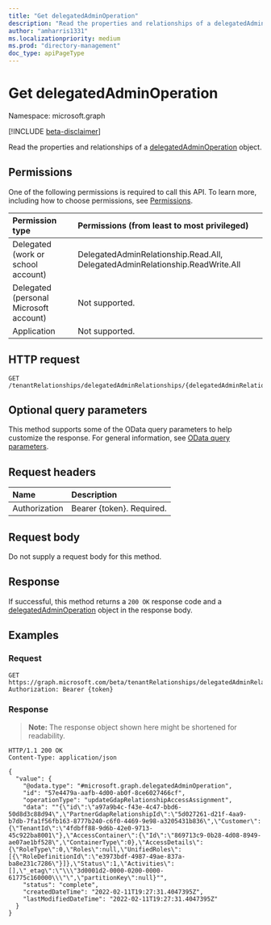 ```yaml
---
title: "Get delegatedAdminOperation"
description: "Read the properties and relationships of a delegatedAdminOperation object."
author: "amharris1331"
ms.localizationpriority: medium
ms.prod: "directory-management"
doc_type: apiPageType
---
```


# Get delegatedAdminOperation
Namespace: microsoft.graph

[!INCLUDE [beta-disclaimer](../../includes/beta-disclaimer.md)]

Read the properties and relationships of a [delegatedAdminOperation](../resources/delegatedadminoperation.md) object.

## Permissions
One of the following permissions is required to call this API. To learn more, including how to choose permissions, see [Permissions](/graph/permissions-reference).

|Permission type|Permissions (from least to most privileged)|
|:---|:---|
|Delegated (work or school account)| DelegatedAdminRelationship.Read.All, DelegatedAdminRelationship.ReadWrite.All |
|Delegated (personal Microsoft account)| Not supported. |
|Application| Not supported. |

## HTTP request

<!-- {
  "blockType": "ignored"
}
-->
``` http
GET /tenantRelationships/delegatedAdminRelationships/{delegatedAdminRelationshipId}/operations/{delegatedAdminOperationId}
```

## Optional query parameters
This method supports some of the OData query parameters to help customize the response. For general information, see [OData query parameters](/graph/query-parameters).

## Request headers
|Name|Description|
|:---|:---|
|Authorization|Bearer {token}. Required.|

## Request body
Do not supply a request body for this method.

## Response

If successful, this method returns a `200 OK` response code and a [delegatedAdminOperation](../resources/delegatedadminoperation.md) object in the response body.

## Examples

### Request
<!-- {
  "blockType": "request",
  "name": "get_delegatedadminoperation"
}
-->
``` http
GET https://graph.microsoft.com/beta/tenantRelationships/delegatedAdminRelationships/{delegatedAdminRelationshipId}/operations/{delegatedAdminOperationId}
Authorization: Bearer {token}
```


### Response
>**Note:** The response object shown here might be shortened for readability.
<!-- {
  "blockType": "response",
  "truncated": true,
  "@odata.type": "microsoft.graph.delegatedAdminOperation"
}
-->
``` http
HTTP/1.1 200 OK
Content-Type: application/json

{
  "value": {
    "@odata.type": "#microsoft.graph.delegatedAdminOperation",
    "id": "57e4479a-aafb-4d00-ab0f-8ce6027466cf",
    "operationType": "updateGdapRelationshipAccessAssignment",
    "data": ""{\"id\":\"a97a9b4c-f43e-4c47-bbd6-50d8d3c88d94\",\"PartnerGdapRelationshipId\":\"5d027261-d21f-4aa9-b7db-7fa1f56fb163-8777b240-c6f0-4469-9e98-a3205431b836\",\"Customer\":{\"TenantId\":\"4fdbff88-9d6b-42e0-9713-45c922ba8001\"},\"AccessContainer\":{\"Id\":\"869713c9-0b28-4d08-8949-ae07ae1bf528\",\"ContainerType\":0},\"AccessDetails\":{\"RoleType\":0,\"Roles\":null,\"UnifiedRoles\":[{\"RoleDefinitionId\":\"e3973bdf-4987-49ae-837a-ba8e231c7286\"}]},\"Status\":1,\"Activities\":[],\"_etag\":\"\\\"3d0001d2-0000-0200-0000-61775c160000\\\"\",\"partitionKey\":null}"",
    "status": "complete",
    "createdDateTime": "2022-02-11T19:27:31.4047395Z",
    "lastModifiedDateTime": "2022-02-11T19:27:31.4047395Z"
  }
}
```

